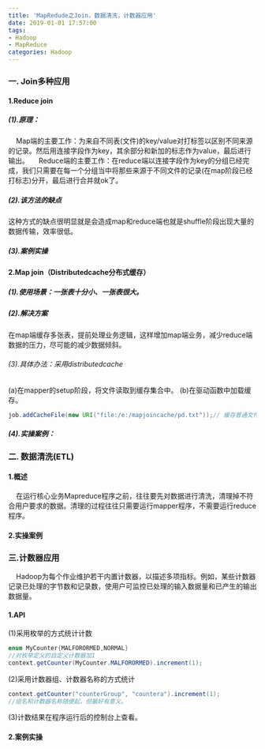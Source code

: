 ```yaml
---
title: 'MapRedude之Join，数据清洗，计数器应用'
date: 2019-01-01 17:57:00
tags: 
- Hadoop
- MapReduce
categories: Hadoop
---
```

### 一. Join多种应用
#### 1.Reduce join
##### (1).原理：

&nbsp;&nbsp;&nbsp;&nbsp;Map端的主要工作：为来自不同表(文件)的key/value对打标签以区别不同来源的记录。然后用连接字段作为key，其余部分和新加的标志作为value，最后进行输出。
&nbsp;&nbsp;&nbsp;&nbsp;Reduce端的主要工作：在reduce端以连接字段作为key的分组已经完成，我们只需要在每一个分组当中将那些来源于不同文件的记录(在map阶段已经打标志)分开，最后进行合并就ok了。
##### (2).该方法的缺点

这种方式的缺点很明显就是会造成map和reduce端也就是shuffle阶段出现大量的数据传输，效率很低。
##### (3).案例实操

#### 2.Map join（Distributedcache分布式缓存）
##### (1).使用场景：一张表十分小、一张表很大。

##### (2).解决方案
在map端缓存多张表，提前处理业务逻辑，这样增加map端业务，减少reduce端数据的压力，尽可能的减少数据倾斜。

###### (3).具体办法：采用distributedcache

(a)在mapper的setup阶段，将文件读取到缓存集合中。
(b)在驱动函数中加载缓存。
```java
job.addCacheFile(new URI("file:/e:/mapjoincache/pd.txt"));// 缓存普通文件到task运行节点
```
##### (4).实操案例：

### 二. 数据清洗(ETL)
#### 1.概述
&nbsp;&nbsp;&nbsp;&nbsp;在运行核心业务Mapreduce程序之前，往往要先对数据进行清洗，清理掉不符合用户要求的数据。清理的过程往往只需要运行mapper程序，不需要运行reduce程序。
#### 2.实操案例

### 三.计数器应用
&nbsp;&nbsp;&nbsp;&nbsp;Hadoop为每个作业维护若干内置计数器，以描述多项指标。例如，某些计数器记录已处理的字节数和记录数，使用户可监控已处理的输入数据量和已产生的输出数据量。

#### 1.API
(1)采用枚举的方式统计计数
```java
enum MyCounter{MALFORORMED,NORMAL}
//对枚举定义的自定义计数器加1
context.getCounter(MyCounter.MALFORORMED).increment(1);
```
(2)采用计数器组、计数器名称的方式统计
```java
context.getCounter("counterGroup", "countera").increment(1);
//组名和计数器名称随便起，但最好有意义。
```
(3)计数结果在程序运行后的控制台上查看。
#### 2.案例实操
